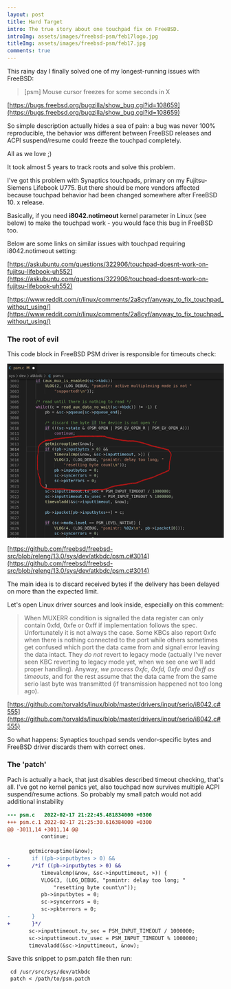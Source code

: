 ```yaml
---
layout: post
title: Hard Target
intro: The true story about one touchpad fix on FreeBSD.    
introImg: assets/images/freebsd-psm/feb17logo.jpg
titleImg: assets/images/freebsd-psm/feb17.jpg
comments: true
---
```


This rainy day I finally solved one of my longest-running issues with FreeBSD:

> [psm] Mouse cursor freezes for some seconds in X

[https://bugs.freebsd.org/bugzilla/show_bug.cgi?id=108659](https://bugs.freebsd.org/bugzilla/show_bug.cgi?id=108659)

So simple description actually hides a sea of pain: a bug was never 100% reproducible, the behavior was different between FreeBSD releases and  ACPI suspend/resume could freeze the touchpad completely. 

All as we love ;) 

It took almost 5 years to track roots and solve this problem.

I've got this problem with Synaptics touchpads, primary on my Fujitsu-Siemens Lifebook U775.
But there should be more vendors affected because touchpad behavior had been changed somewhere after FreeBSD 10. x release.

Basically, if you need **i8042.notimeout** kernel parameter in Linux (see below) to make the touchpad work - you would face this bug in FreeBSD too.

Below are some links on similar issues with touchpad requiring i8042.notimeout setting:

[https://askubuntu.com/questions/322906/touchpad-doesnt-work-on-fujitsu-lifebook-uh552](https://askubuntu.com/questions/322906/touchpad-doesnt-work-on-fujitsu-lifebook-uh552)

[https://www.reddit.com/r/linux/comments/2a8cyf/anyway_to_fix_touchpad_without_using/](https://www.reddit.com/r/linux/comments/2a8cyf/anyway_to_fix_touchpad_without_using/)


### The root of evil

This code block in FreeBSD PSM driver is responsible for timeouts check:

 ![Source Sample](/assets/images/freebsd-psm/freebsd-psm-screen1.png)

[https://github.com/freebsd/freebsd-src/blob/releng/13.0/sys/dev/atkbdc/psm.c#3014](https://github.com/freebsd/freebsd-src/blob/releng/13.0/sys/dev/atkbdc/psm.c#3014)

The main idea is to discard received bytes if the delivery has been delayed on more than the expected limit.

Let's open Linux driver sources and look inside, especially on this comment:

 
>  When MUXERR condition is signalled the data register can only contain
>  0xfd, 0xfe or 0xff if implementation follows the spec. Unfortunately
>  it is not always the case. Some KBCs also report 0xfc when there is
>  nothing connected to the port while others sometimes get confused which
>  port the data came from and signal error leaving the data intact. They
>  _do not_ revert to legacy mode (actually I've never seen KBC reverting
>  to legacy mode yet, when we see one we'll add proper handling).
>  Anyway, *we process 0xfc, 0xfd, 0xfe and 0xff as timeouts*, and for the
>  rest assume that the data came from the same serio last byte
>  was transmitted (if transmission happened not too long ago).
 

[https://github.com/torvalds/linux/blob/master/drivers/input/serio/i8042.c#555](https://github.com/torvalds/linux/blob/master/drivers/input/serio/i8042.c#555)


So what happens: Synaptics touchpad sends vendor-specific bytes and FreeBSD driver discards them with correct ones. 


### The 'patch'

Pach is actually a hack, that just disables described timeout checking, that's all.
I've got no kernel panics yet, also touchpad now survives multiple ACPI suspend/resume actions.
So probably my small patch would not add additional instability





 ```diff
--- psm.c	2022-02-17 21:22:45.481834000 +0300
+++ psm.c.1	2022-02-17 21:25:30.616384000 +0300
@@ -3011,14 +3011,14 @@
 			continue;
 
 		getmicrouptime(&now);
-		if ((pb->inputbytes > 0) &&
+		/*if ((pb->inputbytes > 0) &&
 		    timevalcmp(&now, &sc->inputtimeout, >)) {
 			VLOG(3, (LOG_DEBUG, "psmintr: delay too long; "
 			    "resetting byte count\n"));
 			pb->inputbytes = 0;
 			sc->syncerrors = 0;
 			sc->pkterrors = 0;
-		}
+		}*/
 		sc->inputtimeout.tv_sec = PSM_INPUT_TIMEOUT / 1000000;
 		sc->inputtimeout.tv_usec = PSM_INPUT_TIMEOUT % 1000000;
 		timevaladd(&sc->inputtimeout, &now);
```
Save this snippet to psm.patch file then run:

```
 cd /usr/src/sys/dev/atkbdc
 patch < /path/to/psm.patch
```
